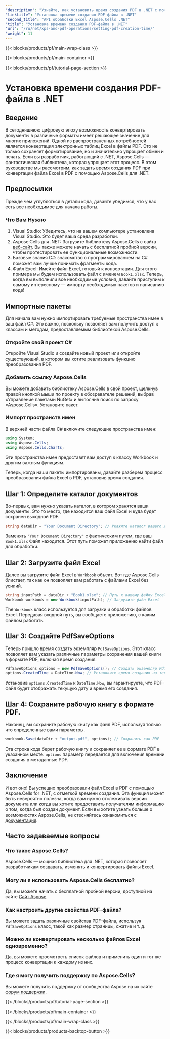 ```yaml
---
"description": "Узнайте, как установить время создания PDF в .NET с помощью Aspose.Cells. Следуйте нашему пошаговому руководству для бесшовного преобразования Excel в PDF."
"linktitle": "Установка времени создания PDF-файла в .NET"
"second_title": "API обработки Excel Aspose.Cells .NET"
"title": "Установка времени создания PDF-файла в .NET"
"url": "/ru/net/xps-and-pdf-operations/setting-pdf-creation-time/"
"weight": 11
---
```


{{< blocks/products/pf/main-wrap-class >}}

{{< blocks/products/pf/main-container >}}

{{< blocks/products/pf/tutorial-page-section >}}

# Установка времени создания PDF-файла в .NET

## Введение
В сегодняшнюю цифровую эпоху возможность конвертировать документы в различные форматы имеет решающее значение для многих приложений. Одной из распространенных потребностей является конвертация электронных таблиц Excel в файлы PDF. Это не только сохраняет форматирование, но и значительно упрощает обмен и печать. Если вы разработчик, работающий с .NET, Aspose.Cells — фантастическая библиотека, которая упрощает этот процесс. В этом руководстве мы рассмотрим, как задать время создания PDF при конвертации файла Excel в PDF с помощью Aspose.Cells для .NET.
## Предпосылки
Прежде чем углубляться в детали кода, давайте убедимся, что у вас есть все необходимое для начала работы.
### Что Вам Нужно
1. Visual Studio: Убедитесь, что на вашем компьютере установлена Visual Studio. Это будет ваша среда разработки.
2. Aspose.Cells для .NET: Загрузите библиотеку Aspose.Cells с сайта [веб-сайт](https://releases.aspose.com/cells/net/). Вы также можете начать с бесплатной пробной версии, чтобы протестировать ее функциональные возможности.
3. Базовые знания C#: знакомство с программированием на C# поможет вам лучше понимать фрагменты кода.
4. Файл Excel: Имейте файл Excel, готовый к конвертации. Для этого примера мы будем использовать файл с именем `Book1.xlsx`.
Теперь, когда вы выполнили все необходимые условия, давайте приступим к самому интересному — импорту необходимых пакетов и написанию кода!
## Импортные пакеты
Для начала вам нужно импортировать требуемые пространства имен в ваш файл C#. Это важно, поскольку позволяет вам получить доступ к классам и методам, предоставляемым библиотекой Aspose.Cells.
### Откройте свой проект C#
Откройте Visual Studio и создайте новый проект или откройте существующий, в котором вы хотите реализовать функцию преобразования PDF.
### Добавить ссылку Aspose.Cells
Вы можете добавить библиотеку Aspose.Cells в свой проект, щелкнув правой кнопкой мыши по проекту в обозревателе решений, выбрав «Управление пакетами NuGet» и выполнив поиск по запросу «Aspose.Cells». Установите пакет.
### Импорт пространств имен
В верхней части файла C# включите следующие пространства имен:
```csharp
using System;
using Aspose.Cells;
using Aspose.Cells.Charts;
```
Эти пространства имен предоставят вам доступ к классу Workbook и другим важным функциям.

Теперь, когда наши пакеты импортированы, давайте разберем процесс преобразования файла Excel в PDF, установив время создания.
## Шаг 1: Определите каталог документов
Во-первых, вам нужно указать каталог, в котором хранятся ваши документы. Это то место, где находится ваш файл Excel и куда будет сохранен выходной PDF.
```csharp
string dataDir = "Your Document Directory"; // Укажите каталог вашего документа
```
Заменять `"Your Document Directory"` с фактическим путем, где ваш `Book1.xlsx` Файл находится. Этот путь поможет приложению найти файл для обработки.
## Шаг 2: Загрузите файл Excel
Далее вы загрузите файл Excel в `Workbook` объект. Вот где Aspose.Cells блистает, так как он позволяет вам работать с файлами Excel без усилий.
```csharp
string inputPath = dataDir + "Book1.xlsx"; // Путь к вашему файлу Excel
Workbook workbook = new Workbook(inputPath); // Загрузите файл Excel
```
The `Workbook` класс используется для загрузки и обработки файлов Excel. Передавая входной путь, вы сообщаете приложению, с каким файлом работать.
## Шаг 3: Создайте PdfSaveOptions
Теперь пришло время создать экземпляр `PdfSaveOptions`. Этот класс позволяет вам указать различные параметры сохранения вашей книги в формате PDF, включая время создания.
```csharp
PdfSaveOptions options = new PdfSaveOptions(); // Создать экземпляр PdfSaveOptions
options.CreatedTime = DateTime.Now; // Установите время создания на текущее
```
Установив `options.CreatedTime` к `DateTime.Now`, вы гарантируете, что PDF-файл будет отображать текущую дату и время его создания.
## Шаг 4: Сохраните рабочую книгу в формате PDF.
Наконец, вы сохраните рабочую книгу как файл PDF, используя только что определенные вами параметры.
```csharp
workbook.Save(dataDir + "output.pdf", options); // Сохранить как PDF
```
Эта строка кода берет рабочую книгу и сохраняет ее в формате PDF в указанном месте. `options` параметр передается для включения времени создания в метаданные PDF.

## Заключение
И вот оно! Вы успешно преобразовали файл Excel в PDF с помощью Aspose.Cells for .NET, с отметкой времени создания. Эта функция может быть невероятно полезна, когда вам нужно отслеживать версии документа или когда вы хотите предоставить получателям информацию о том, когда был создан документ.
Если вы хотите узнать больше о возможностях Aspose.Cells, не стесняйтесь ознакомиться с [документация](https://reference.aspose.com/cells/net/).
## Часто задаваемые вопросы
### Что такое Aspose.Cells?
Aspose.Cells — мощная библиотека для .NET, которая позволяет разработчикам создавать, изменять и конвертировать файлы Excel.
### Могу ли я использовать Aspose.Cells бесплатно?
Да, вы можете начать с бесплатной пробной версии, доступной на сайте [Сайт Aspose](https://releases.aspose.com/).
### Как настроить другие свойства PDF-файла?
Вы можете задать различные свойства PDF-файла, используя `PdfSaveOptions` класс, такой как размер страницы, сжатие и т. д.
### Можно ли конвертировать несколько файлов Excel одновременно?
Да, вы можете просмотреть список файлов и применить один и тот же процесс конвертации к каждому из них.
### Где я могу получить поддержку по Aspose.Cells?
Вы можете получить поддержку от сообщества Aspose на их сайте [форум поддержки](https://forum.aspose.com/c/cells/9).

{{< /blocks/products/pf/tutorial-page-section >}}

{{< /blocks/products/pf/main-container >}}

{{< /blocks/products/pf/main-wrap-class >}}

{{< blocks/products/products-backtop-button >}}